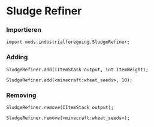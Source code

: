 # Sludge Refiner

### Importieren

```zenscript
import mods.industrialforegoing.SludgeRefiner;
```

### Adding

```zenscript
SludgeRefiner.add(IItemStack output, int ItemWeight);

SludgeRefiner.add(<minecraft:wheat_seeds>, 10);
```

### Removing

```zenscript
SludgeRefiner.remove(IItemStack output);

SludgeRefiner.remove(<minecraft:wheat_seeds>);
```